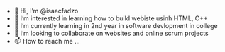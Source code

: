 - 👋 Hi, I’m @isaacfadzo
- 👀 I’m interested in learning how to build webiste usinh HTML, C++
- 🌱 I’m currently learning in 2nd year in software devlopment in college 
- 💞️ I’m looking to collaborate on websites and online scrum projects 
- 📫 How to reach me ...

<!---
isaacfadzo/isaacfadzo is a ✨ special ✨ repository because its `README.md` (this file) appears on your GitHub profile.
You can click the Preview link to take a look at your changes.
--->
